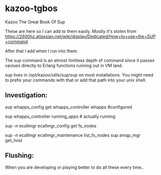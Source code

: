 kazoo-tgbos
===========

Kazoo The Great Book Of Sup

These are here so I can add to them easily.  Mostly it's stolen from 
https://2600hz.atlassian.net/wiki/display/Dedicated/How+to+use+the+SUP+command

After that I add when I run into them.

The sup command is an almost limitless depth of command since it passes vavlues directly to Erlang
functions running out in VM land.

sup lives in /opt/kazoo/utils/sup/sup on most installations.  You might need to prefix your commands with that
or add that path into your unix shell.

Investigation:
-----------------
sup whapps_config get whapps_controller whapps   #configured

sup whapps_controller running_apps # actually running

sup -n ecallmgr ecallmgr_config get fs_nodes

sup -n ecallmgr ecallmgr_maintenance list_fs_nodes
sup amqp_mgr get_host

Flushing:
-----------------

When you are developing or playing better to do all these every time..
